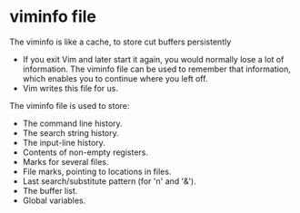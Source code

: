 
# viminfo file
The viminfo is like a cache, to store cut buffers persistently
- If you exit Vim and later start it again, you would normally lose a lot of
information.  The viminfo file can be used to remember that information, which
enables you to continue where you left off.
- Vim writes this file for us.

The viminfo file is used to store:
- The command line history.
- The search string history.
- The input-line history.
- Contents of non-empty registers.
- Marks for several files.
- File marks, pointing to locations in files.
- Last search/substitute pattern (for 'n' and '&').
- The buffer list.
- Global variables.
